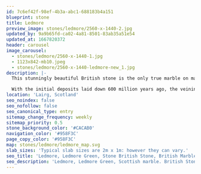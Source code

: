 ```yaml
---
id: 7c6ef42f-98ef-4b3a-abc1-688183b4a151
blueprint: stone
title: Ledmore
preview_image: stones/ledmore/2560-x-1440-2.jpg
updated_by: 9a9b65fd-ca02-4a81-8501-83ab35a51e54
updated_at: 1667820372
header: carousel
image_carousel:
  - stones/ledmore/2560-x-1440-1.jpg
  - 1123x842-mb10.jpeg
  - stones/ledmore/2560-x-1440-ledmore-new_1.jpg
description: |-
  This stunningly beautiful British stone is the only true marble on mainland Britain and is consequently treasured across the globe. Ledmore usually consists of large white veins resulting from calcium compounds, lime green veining originating from copper compounds, and grays and blacks from organic compounds; in short a facsimile of British geological history.

  With the initial deposits laid down 600 million years ago, the veining is relatively young at 430 million years.
location: 'Lairg, Scotland'
seo_noindex: false
seo_nofollow: false
seo_canonical_type: entry
sitemap_change_frequency: weekly
sitemap_priority: 0.5
stone_background_color: '#CACAB0'
navigation_color: '#958F3C'
page_copy_color: '#958F3C'
map: stones/ledmore/ledmore_map.svg
slab_sizes: 'Typical slab sizes are 2m x 1m: however they can vary.'
seo_title: 'Ledmore, Ledmore Green, Stone British Stone, British Marble.'
seo_description: 'Ledmore, Ledmore Green, Scottish marble. British Stone and British marble, Britannicus Stone, The Shining Stones of Britain, British Stone, and Marble.'
---
```

